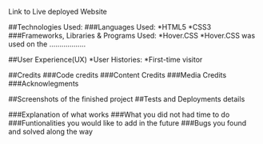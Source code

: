 Link to Live deployed Website

##Technologies Used:
    ###Languages Used:
            *HTML5
            *CSS3
    ###Frameworks, Libraries & Programs Used:
            *Hover.CSS
                *Hover.CSS was used on the ..................
    
##User Experience(UX)
    *User Histories:
            *First-time visitor

##Credits
    ###Code credits
    ###Content Credits
    ###Media Credits
    ###Acknowlegments

##Screenshots of the finished project
##Tests and Deployments details

###Explanation of what works
###What you did not had time to do
###Funtionalities you would like to add in the future
###Bugs you found and solved along the way

